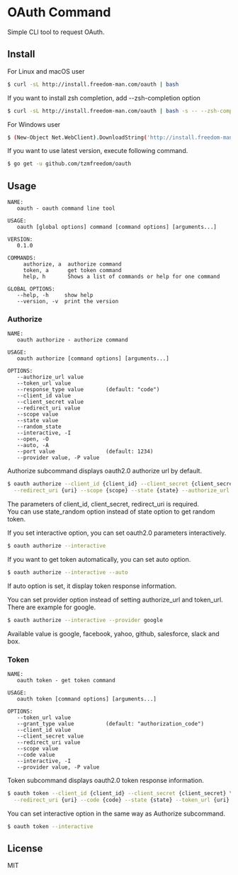 # OAuth Command

Simple CLI tool to request OAuth.

## Install

For Linux and macOS user
```bash
$ curl -sL http://install.freedom-man.com/oauth | bash
```

If you want to install zsh completion, add --zsh-completion option
```bash
$ curl -sL http://install.freedom-man.com/oauth | bash -s -- --zsh-completion
```

For Windows user
```bash
$ (New-Object Net.WebClient).DownloadString('http://install.freedom-man.com/oauth.ps1') | iex
```

If you want to use latest version, execute following command.
```bash
$ go get -u github.com/tzmfreedom/oauth
```

## Usage

```
NAME:
   oauth - oauth command line tool

USAGE:
   oauth [global options] command [command options] [arguments...]

VERSION:
   0.1.0

COMMANDS:
     authorize, a  authorize command
     token, a      get token command
     help, h       Shows a list of commands or help for one command

GLOBAL OPTIONS:
   --help, -h     show help
   --version, -v  print the version
```

### Authorize

```
NAME:
   oauth authorize - authorize command

USAGE:
   oauth authorize [command options] [arguments...]

OPTIONS:
   --authorize_url value
   --token_url value
   --response_type value       (default: "code")
   --client_id value
   --client_secret value
   --redirect_uri value
   --scope value
   --state value
   --random_state
   --interactive, -I
   --open, -O
   --auto, -A
   --port value                (default: 1234)
   --provider value, -P value
```

Authorize subcommand displays oauth2.0 authorize url by default.
```bash
$ oauth authorize --client_id {client_id} --client_secret {client_secret} \
  --redirect_uri {uri} --scope {scope} --state {state} --authorize_url {uri}
```
The parameters of client_id, client_secret, redirect_uri is required.  
You can use state_random option instead of state option to get random token.

If you set interactive option, you can set oauth2.0 parameters interactively.
```bash
$ oauth authorize --interactive
```

If you want to get token automatically, you can set auto option.
```bash
$ oauth authorize --interactive --auto
```
If auto option is set, it display token response information.

You can set provider option instead of setting authorize_url and token_url.
There are example for google.
```bash
$ oauth authorize --interactive --provider google
```
Available value is google, facebook, yahoo, github, salesforce, slack and box.

### Token

```
NAME:
   oauth token - get token command

USAGE:
   oauth token [command options] [arguments...]

OPTIONS:
   --token_url value
   --grant_type value          (default: "authorization_code")
   --client_id value
   --client_secret value
   --redirect_uri value
   --scope value
   --code value
   --interactive, -I
   --provider value, -P value
```

Token subcommand displays oauth2.0 token response information.
```bash
$ oauth token --client_id {client_id} --client_secret {client_secret} \
  --redirect_uri {uri} --code {code} --state {state} --token_url {uri}
```

You can set interactive option in the same way as Authorize subcommand.
```bash
$ oauth token --interactive
```

## License

MIT
